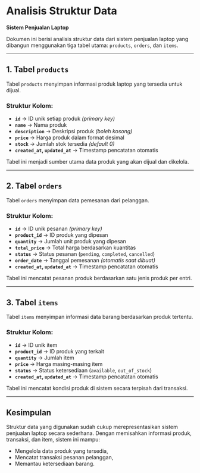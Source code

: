 # Analisis Struktur Data  
**Sistem Penjualan Laptop**

Dokumen ini berisi analisis struktur data dari sistem penjualan laptop yang dibangun menggunakan tiga tabel utama: `products`, `orders`, dan `items`.

---

## 1. Tabel `products`

Tabel `products` menyimpan informasi produk laptop yang tersedia untuk dijual.

### Struktur Kolom:
- **`id`** → ID unik setiap produk *(primary key)*  
- **`name`** → Nama produk  
- **`description`** → Deskripsi produk *(boleh kosong)*  
- **`price`** → Harga produk dalam format desimal  
- **`stock`** → Jumlah stok tersedia *(default 0)*  
- **`created_at`, `updated_at`** → Timestamp pencatatan otomatis

Tabel ini menjadi sumber utama data produk yang akan dijual dan dikelola.

---

## 2. Tabel `orders`

Tabel `orders` menyimpan data pemesanan dari pelanggan.

### Struktur Kolom:
- **`id`** → ID unik pesanan *(primary key)*  
- **`product_id`** → ID produk yang dipesan  
- **`quantity`** → Jumlah unit produk yang dipesan  
- **`total_price`** → Total harga berdasarkan kuantitas  
- **`status`** → Status pesanan (`pending`, `completed`, `cancelled`)  
- **`order_date`** → Tanggal pemesanan *(otomatis saat dibuat)*  
- **`created_at`, `updated_at`** → Timestamp pencatatan otomatis

Tabel ini mencatat pesanan produk berdasarkan satu jenis produk per entri.

---

## 3. Tabel `items`

Tabel `items` menyimpan informasi data barang berdasarkan produk tertentu.

### Struktur Kolom:
- **`id`** → ID unik item  
- **`product_id`** → ID produk yang terkait  
- **`quantity`** → Jumlah item  
- **`price`** → Harga masing-masing item  
- **`status`** → Status ketersediaan (`available`, `out_of_stock`)  
- **`created_at`, `updated_at`** → Timestamp pencatatan otomatis

Tabel ini mencatat kondisi produk di sistem secara terpisah dari transaksi.

---

## Kesimpulan

Struktur data yang digunakan sudah cukup merepresentasikan sistem penjualan laptop secara sederhana. Dengan memisahkan informasi produk, transaksi, dan item, sistem ini mampu:
- Mengelola data produk yang tersedia,
- Mencatat transaksi pesanan pelanggan,
- Memantau ketersediaan barang.


